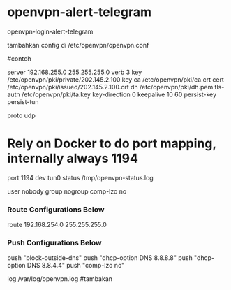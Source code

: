 # openvpn-alert-telegram
openvpn-login-alert-telegram


tambahkan config di /etc/openvpn/openvpn.conf

#contoh

server 192.168.255.0 255.255.255.0
verb 3
key /etc/openvpn/pki/private/202.145.2.100.key
ca /etc/openvpn/pki/ca.crt
cert /etc/openvpn/pki/issued/202.145.2.100.crt
dh /etc/openvpn/pki/dh.pem
tls-auth /etc/openvpn/pki/ta.key
key-direction 0
keepalive 10 60
persist-key
persist-tun

proto udp
# Rely on Docker to do port mapping, internally always 1194
port 1194
dev tun0
status /tmp/openvpn-status.log

user nobody
group nogroup
comp-lzo no

### Route Configurations Below
route 192.168.254.0 255.255.255.0

### Push Configurations Below
push "block-outside-dns"
push "dhcp-option DNS 8.8.8.8"
push "dhcp-option DNS 8.8.4.4"
push "comp-lzo no"

log /var/log/openvpn.log #tambakan


